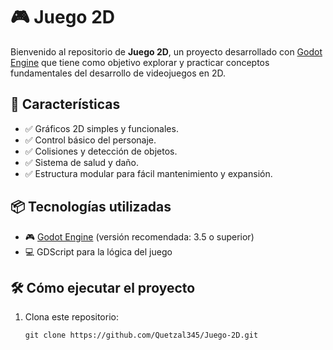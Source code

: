 # 🎮 Juego 2D

Bienvenido al repositorio de **Juego 2D**, un proyecto desarrollado con [Godot Engine](https://godotengine.org/) que tiene como objetivo explorar y practicar conceptos fundamentales del desarrollo de videojuegos en 2D.

## 🚀 Características

- ✅ Gráficos 2D simples y funcionales.
- ✅ Control básico del personaje.
- ✅ Colisiones y detección de objetos.
- ✅ Sistema de salud y daño.
- ✅ Estructura modular para fácil mantenimiento y expansión.

## 📦 Tecnologías utilizadas

- 🎮 [Godot Engine](https://godotengine.org/) (versión recomendada: 3.5 o superior)
- 💻 GDScript para la lógica del juego

## 🛠️ Cómo ejecutar el proyecto

1. Clona este repositorio:
   ```
   git clone https://github.com/Quetzal345/Juego-2D.git
   ```
